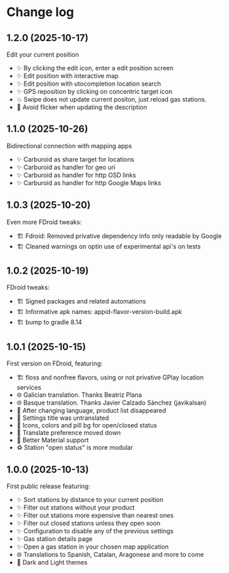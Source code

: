 # Change log

## 1.2.0 (2025-10-17)

Edit your current position

- ✨ By clicking the edit icon, enter a edit position screen
- ✨ Edit position with interactive map
- ✨ Edit position with utocompletion location search
- ✨ GPS reposition by clicking on concentric target icon
- 💥 Swipe does not update current positon, just reload gas stations.
- 💄 Avoid flicker when updating the description

## 1.1.0 (2025-10-26)

Bidirectional connection with mapping apps

- ✨ Carburoid as share target for locations
- ✨ Carburoid as handler for geo uri
- ✨ Carburoid as handler for http OSD links
- ✨ Carburoid as handler for http Google Maps links

## 1.0.3 (2025-10-20)

Even more FDroid tweaks:

- 🏗️ Fdroid: Removed privative dependency info only readable by Google
- 🏗️ Cleaned warnings on optin use of experimental api's on tests

## 1.0.2 (2025-10-19)

FDroid tweaks:

- 🏗️ Signed packages and related automations
- 🏗️ Informative apk names: appid-flavor-version-build.apk
- 🏗️ bump to gradle 8.14

## 1.0.1 (2025-10-15)

First version on FDroid, featuring:

- 🏗️ floss and nonfree flavors, using or not privative GPlay location services
- 🌐 Galician translation. Thanks Beatriz Plana
- 🌐 Basque translation. Thanks Javier Calzado Sànchez (javikalsan)
- 🐛 After changing language, product list disappeared
- 🐛 Settings title was untranslated
- 💄 Icons, colors and pill bg for open/closed status
- 💄 Translate preference moved down
- 💄 Better Material support
- ♻️  Station "open status" is more modular

## 1.0.0 (2025-10-13)

First public release featuring:

- ✨ Sort stations by distance to your current position
- ✨ Filter out stations without your product
- ✨ Filter out stations more expensive than nearest ones
- ✨ Filter out closed stations unless they open soon
- ✨ Configuration to disable any of the previous settings
- ✨ Gas station details page
- ✨ Open a gas station in your chosen map application
- 🌐 Translations to Spanish, Catalan, Aragonese and more to come
- 💄 Dark and Light themes

